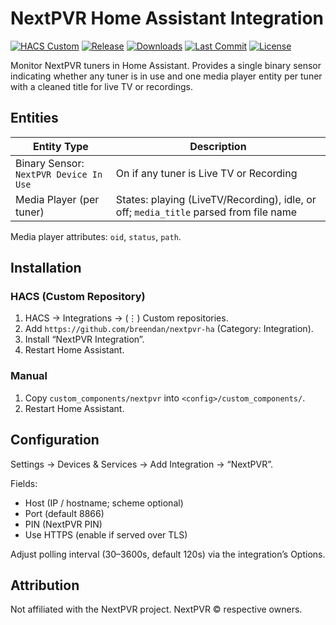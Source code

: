 # NextPVR Home Assistant Integration

[![HACS Custom](https://img.shields.io/badge/HACS-Custom-blue.svg)](https://hacs.xyz/)
[![Release](https://img.shields.io/github/v/release/breendan/nextpvr-ha?sort=semver)](https://github.com/breendan/nextpvr-ha/releases)
[![Downloads](https://img.shields.io/github/downloads/breendan/nextpvr-ha/total.svg)](https://github.com/breendan/nextpvr-ha/releases)
[![Last Commit](https://img.shields.io/github/last-commit/breendan/nextpvr-ha.svg)](https://github.com/breendan/nextpvr-ha/commits)
[![License](https://img.shields.io/github/license/breendan/nextpvr-ha.svg)](LICENSE)

Monitor NextPVR tuners in Home Assistant. Provides a single binary sensor indicating whether any tuner is in use and one media player entity per tuner with a cleaned title for live TV or recordings.

## Entities

| Entity Type | Description |
|-------------|-------------|
| Binary Sensor: `NextPVR Device In Use` | On if any tuner is Live TV or Recording |
| Media Player (per tuner) | States: playing (LiveTV/Recording), idle, or off; `media_title` parsed from file name |

Media player attributes: `oid`, `status`, `path`.

## Installation

### HACS (Custom Repository)
1. HACS → Integrations → (⋮) Custom repositories.
2. Add `https://github.com/breendan/nextpvr-ha` (Category: Integration).
3. Install “NextPVR Integration”.
4. Restart Home Assistant.

### Manual
1. Copy `custom_components/nextpvr` into `<config>/custom_components/`.
2. Restart Home Assistant.

## Configuration
Settings → Devices & Services → Add Integration → “NextPVR”.

Fields:
- Host (IP / hostname; scheme optional)
- Port (default 8866)
- PIN (NextPVR PIN)
- Use HTTPS (enable if served over TLS)

Adjust polling interval (30–3600s, default 120s) via the integration’s Options.

## Attribution
Not affiliated with the NextPVR project. NextPVR © respective owners.

